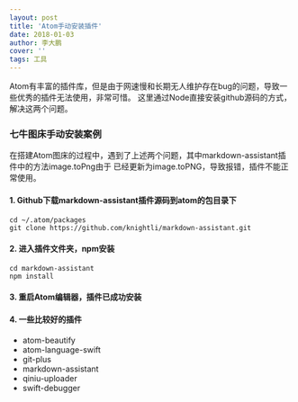 ```yaml
---
layout: post
title: 'Atom手动安装插件'
date: 2018-01-03
author: 李大鹏
cover: ''
tags: 工具
---
```


Atom有丰富的插件库，但是由于网速慢和长期无人维护存在bug的问题，导致一些优秀的插件无法使用，非常可惜。
这里通过Node直接安装github源码的方式，解决这两个问题。  

### 七牛图床手动安装案例
在搭建Atom图床的过程中，遇到了上述两个问题，其中markdown-assistant插件中的方法image.toPng由于
已经更新为image.toPNG，导致报错，插件不能正常使用。  

#### 1. Github下载markdown-assistant插件源码到atom的包目录下  

```
cd ~/.atom/packages
git clone https://github.com/knightli/markdown-assistant.git
```
#### 2. 进入插件文件夹，npm安装
```
cd markdown-assistant
npm install
```
#### 3. 重启Atom编辑器，插件已成功安装

#### 4. 一些比较好的插件
* atom-beautify
* atom-language-swift
* git-plus
* markdown-assistant
* qiniu-uploader
* swift-debugger
